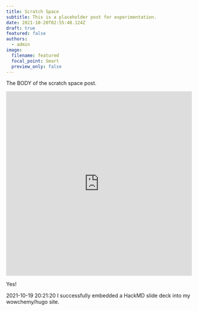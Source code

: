 ```yaml
---
title: Scratch Space
subtitle: This is a placeholder post for experimentation.
date: 2021-10-20T02:55:48.124Z
draft: true
featured: false
authors:
  - admin
image:
  filename: featured
  focal_point: Smart
  preview_only: false
---
```

The BODY of the scratch space post.

<iframe width="100%" height="500" src="https://hackmd.io/@colliand/Sy9JFnMNI#/" frameborder="0"></iframe>

Yes!

2021-10-19 20:21:20 I successfully embedded a HackMD slide deck into my wowchemy/hugo site.